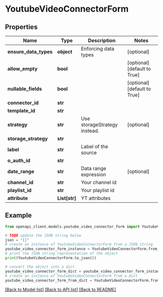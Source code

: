 # YoutubeVideoConnectorForm


## Properties

Name | Type | Description | Notes
------------ | ------------- | ------------- | -------------
**ensure_data_types** | **object** | Enforcing data types | [optional] 
**allow_empty** | **bool** |  | [optional] [default to True]
**nullable_fields** | **bool** |  | [optional] [default to True]
**connector_id** | **str** |  | 
**template_id** | **str** |  | 
**strategy** | **str** | Use storageStrategy instead. | [optional] 
**storage_strategy** | **str** |  | 
**label** | **str** | Label of the source | 
**o_auth_id** | **str** |  | 
**date_range** | **str** | Data range expression | [optional] 
**channel_id** | **str** | Your channel id | 
**playlist_id** | **str** | Your playlist id | 
**attribute** | **List[str]** | YT attributes | 

## Example

```python
from openapi_client.models.youtube_video_connector_form import YoutubeVideoConnectorForm

# TODO update the JSON string below
json = "{}"
# create an instance of YoutubeVideoConnectorForm from a JSON string
youtube_video_connector_form_instance = YoutubeVideoConnectorForm.from_json(json)
# print the JSON string representation of the object
print(YoutubeVideoConnectorForm.to_json())

# convert the object into a dict
youtube_video_connector_form_dict = youtube_video_connector_form_instance.to_dict()
# create an instance of YoutubeVideoConnectorForm from a dict
youtube_video_connector_form_from_dict = YoutubeVideoConnectorForm.from_dict(youtube_video_connector_form_dict)
```
[[Back to Model list]](../README.md#documentation-for-models) [[Back to API list]](../README.md#documentation-for-api-endpoints) [[Back to README]](../README.md)


